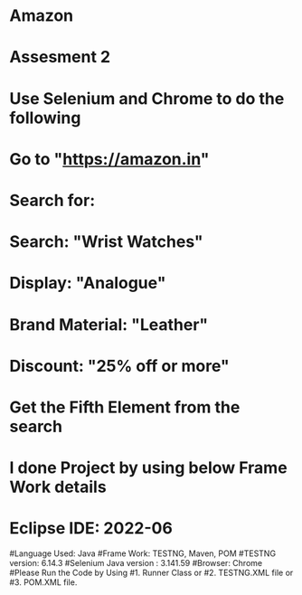 # Amazon 
# Assesment 2
# Use Selenium and Chrome to do the following
# Go to "https://amazon.in"
# Search for:
  # Search: "Wrist Watches"
  # Display: "Analogue"
  # Brand Material: "Leather"
  # Discount: "25% off or more"
# Get the Fifth Element from the search


# I done Project by using below Frame Work details 
  # Eclipse IDE: 2022-06
  #Language Used: Java 
  #Frame Work: TESTNG, Maven, POM
  #TESTNG version: 6.14.3
  #Selenium Java version : 3.141.59
  #Browser: Chrome
  #Please Run the Code by Using 
    #1. Runner Class or
    #2. TESTNG.XML file or
    #3. POM.XML file.




